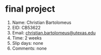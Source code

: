 # final project

1. Name: Christian Bartolomeus
2. EID: CB53622
3. Email: christian.bartolomeus@utexas.edu
4. Time: 2 weeks
5. Slip days: none
6. Comments: none
